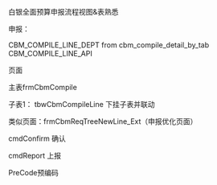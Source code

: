 白银全面预算申报流程视图&表熟悉



申报：

CBM_COMPILE_LINE_DEPT   from    cbm_compile_detail_by_tab
CBM_COMPILE_LINE_API 

页面 

主表frmCbmCompile

  子表1： tbwCbmCompileLine  下挂子表并联动

类似页面：frmCbmReqTreeNewLine_Ext（申报优化页面）

cmdConfirm 确认

cmdReport  上报

PreCode预编码